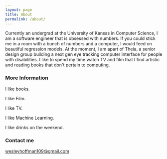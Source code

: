 ```yaml
---
layout: page
title: About
permalink: /about/
---
```


Currently an undergrad at the University of Kansas in Computer Science, I am a software engineer that is obsessed with numbers. If you could stick me in a room with a bunch of numbers and a computer, I would feed on beautiful regression models. At the moment, I am apart of Theia, a senior design group building a next gen eye tracking computer interface for people with disabilities. I like to spend my time watch TV and film that I find artistic and reading books that don't pertain to computing.

### More Information

I like books.

I like Film.

I like TV.

I like Machine Learning.

I like drinks on the weekend.


### Contact me

[wesleyhoffman109@gmail.com](mailto:email@domain.com)
